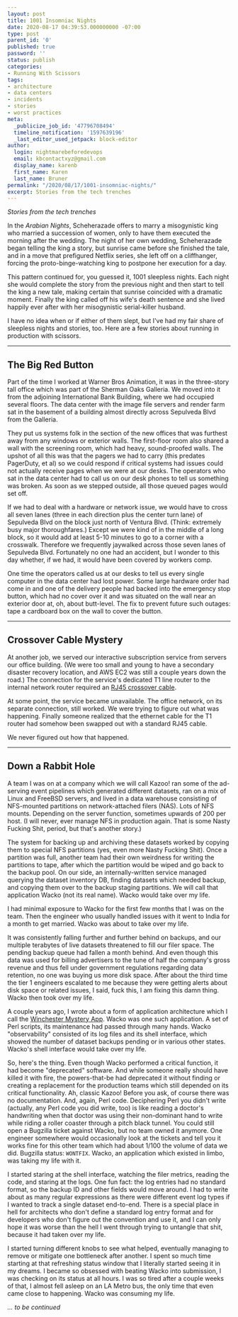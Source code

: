 ```yaml
---
layout: post
title: 1001 Insomniac Nights
date: 2020-08-17 04:39:53.000000000 -07:00
type: post
parent_id: '0'
published: true
password: ''
status: publish
categories:
- Running With Scissors
tags:
- architecture
- data centers
- incidents
- stories
- worst practices
meta:
  _publicize_job_id: '47796708494'
  timeline_notification: '1597639196'
  _last_editor_used_jetpack: block-editor
author:
  login: nightmarebeforedevops
  email: kbcontactxyz@gmail.com
  display_name: karenb
  first_name: Karen
  last_name: Bruner
permalink: "/2020/08/17/1001-insomniac-nights/"
excerpt: Stories from the tech trenches
---
```


_Stories from the tech trenches_



In the _Arabian Nights_, Scheherazade offers to marry a misogynistic king who married a succession of women, only to have them executed the morning after the wedding. The night of her own wedding, Scheherazade began telling the king a story, but sunrise came before she finished the tale, and in a move that prefigured Netflix series, she left off on a cliffhanger, forcing the proto-binge-watching king to postpone her execution for a day.


This pattern continued for, you guessed it, 1001 sleepless nights. Each night she would complete the story from the previous night and then start to tell the king a new tale, making certain that sunrise coincided with a dramatic moment. Finally the king called off his wife's death sentence and she lived happily ever after with her misogynistic serial-killer husband.


I have no idea when or if either of them slept, but I've had my fair share of sleepless nights and stories, too. Here are a few stories about running in production with scissors.



* * *

## The Big Red Button



Part of the time I worked at Warner Bros Animation, it was in the three-story tall office which was part of the Sherman Oaks Galleria. We moved into it from the adjoining International Bank Building, where we had occupied several floors. The data center with the image file servers and render farm sat in the basement of a building almost directly across Sepulveda Blvd from the Galleria.


They put us systems folk in the section of the new offices that was furthest away from any windows or exterior walls. The first-floor room also shared a wall with the screening room, which had heavy, sound-proofed walls. The upshot of all this was that the pagers we had to carry (this predates PagerDuty, et al) so we could respond if critical systems had issues could not actually receive pages when we were at our desks. The operators who sat in the data center had to call us on our desk phones to tell us something was broken. As soon as we stepped outside, all those queued pages would set off.


If we had to deal with a hardware or network issue, we would have to cross all seven lanes (three in each direction plus the center turn lane) of Sepulveda Blvd on the block just north of Ventura Blvd. (Think: extremely busy major thoroughfares.) Except we were kind of in the middle of a long block, so it would add at least 5-10 minutes to go to a corner with a crosswalk. Therefore we frequently jaywalked across those seven lanes of Sepulveda Blvd. Fortunately no one had an accident, but I wonder to this day whether, if we had, it would have been covered by workers comp.


One time the operators called us at our desks to tell us every single computer in the data center had lost power. Some large hardware order had come in and one of the delivery people had backed into the emergency stop button, which had no cover over it and was situated on the wall near an exterior door at, oh, about butt-level. The fix to prevent future such outages: tape a cardboard box on the wall to cover the button.



* * *

## Crossover Cable Mystery



At another job, we served our interactive subscription service from servers our office building. (We were too small and young to have a secondary disaster recovery location, and AWS EC2 was still a couple years down the road.) The connection for the service's dedicated T1 line router to the internal network router required an [RJ45 crossover cable](https://en.wikipedia.org/wiki/Ethernet_crossover_cable).


At some point, the service became unavailable. The office network, on its separate connection, still worked. We were trying to figure out what was happening. Finally someone realized that the ethernet cable for the T1 router had somehow been swapped out with a standard RJ45 cable.


We never figured out how that happened.



* * *

## Down a Rabbit Hole

A team I was on at a company which we will call Kazoo! ran some of the ad-serving event pipelines which generated different datasets, ran on a mix of Linux and FreeBSD servers, and lived in a data warehouse consisting of NFS-mounted partitions on network-attached filers (NAS). Lots of NFS mounts. Depending on the server function, sometimes upwards of 200 per host. (I will never, ever manage NFS in production again. That is some Nasty Fucking Shit, period, but that's another story.)



The system for backing up and archiving these datasets worked by copying them to special NFS partitions (yes, even more Nasty Fucking Shit). Once a partition was full, another team had their own weirdness for writing the partitions to tape, after which the partition would be wiped and go back to the backup pool. On our side, an internally-written service managed querying the dataset inventory DB, finding datasets which needed backup, and copying them over to the backup staging partitions. We will call that application Wacko (not its real name). Wacko would take over my life.



I had minimal exposure to Wacko for the first few months that I was on the team. Then the engineer who usually handled issues with it went to India for a month to get married. Wacko was about to take over my life.


It was consistently falling further and further behind on backups, and our multiple terabytes of live datasets threatened to fill our filer space. The pending backup queue had fallen a month behind. And even though this data was used for billing advertisers to the tune of half the company's gross revenue and thus fell under government regulations regarding data retention, no one was buying us more disk space. After about the third time the tier 1 engineers escalated to me because they were getting alerts about disk space or related issues, I said, fuck this, I am fixing this damn thing. Wacko then took over my life.


A couple years ago, I wrote about a form of application architecture which I call the [Winchester Mystery App](https://productionwithscissors.run/2017/09/11/winchester-mystery-app/). Wacko was one such application. A set of Perl scripts, its maintenance had passed through many hands. Wacko "observability" consisted of its log files and its shell interface, which showed the number of dataset backups pending or in various other states. Wacko's shell interface would take over my life.


So, here's the thing. Even though Wacko performed a critical function, it had become "deprecated" software. And while someone really should have killed it with fire, the powers-that-be had deprecated it without finding or creating a replacement for the production teams which still depended on its critical functionality. Ah, classic Kazoo! Before you ask, of course there was no documentation. And, again, Perl code. Deciphering Perl you didn't write (actually, any Perl code you did write, too) is like reading a doctor's handwriting when that doctor was using their non-dominant hand to write while riding a roller coaster through a pitch black tunnel. You could still open a Bugzilla ticket against Wacko, but no team owned it anymore. One engineer somewhere would occasionally look at the tickets and tell you it works fine for this other team which had about 1/100 the volume of data we did. Bugzilla status: `WONTFIX`. Wacko, an application which existed in limbo, was taking my life with it.


I started staring at the shell interface, watching the filer metrics, reading the code, and staring at the logs. One fun fact: the log entries had no standard format, so the backup ID and other fields would move around. I had to write about as many regular expressions as there were different event log types if I wanted to track a single dataset end-to-end. There is a special place in hell for architects who don't define a standard log entry format and for developers who don't figure out the convention and use it, and I can only hope it was worse than the hell I went through trying to untangle that shit, because it had taken over my life.


I started turning different knobs to see what helped, eventually managing to remove or mitigate one bottleneck after another. I spent so much time starting at that refreshing status window that I literally started seeing it in my dreams. I became so obsessed with beating Wacko into submission, I was checking on its status at all hours. I was so tired after a couple weeks of that, I almost fell asleep on an LA Metro bus, the only time that even came close to happening. Wacko was consuming my life.


_... to be continued_


